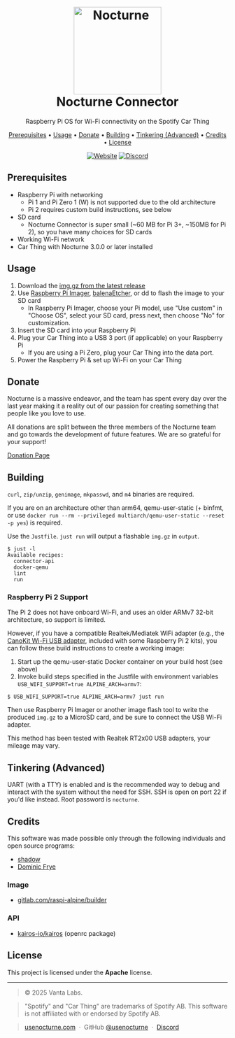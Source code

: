 <h1 align="center">
  <br>
  <img src="https://usenocturne.com/images/logo.png" alt="Nocturne" width="200">
  <br>
  Nocturne Connector
  <br>
</h1>

<p align="center">Raspberry Pi OS for Wi-Fi connectivity on the Spotify Car Thing</p>

<p align="center">
  <a href="#prerequisites">Prerequisites</a> •
  <a href="#usage">Usage</a> •
  <a href="#donate">Donate</a> •
  <a href="#building">Building</a> •
  <a href="#tinkering-advanced">Tinkering (Advanced)</a> •
  <a href="#credits">Credits</a> •
  <a href="#license">License</a>
</p>

<div align="center">
  <a href="https://usenocturne.com"><img alt="Website" src="https://img.shields.io/badge/website-gray?style=flat-square&logo=react&logoColor=FFFFFF"></a>
  <a href="https://discord.gg/mnURjt3M6m"><img alt="Discord" src="https://img.shields.io/discord/1304909652387172493?style=flat-square&logo=discord&logoColor=FFFFFF&label=discord"></a>
</div>

## Prerequisites

- Raspberry Pi with networking
  - Pi 1 and Pi Zero 1 (W) is not supported due to the old architecture
  - Pi 2 requires custom build instructions, see below
- SD card
  - Nocturne Connector is super small (~60 MB for Pi 3+, ~150MB for Pi 2), so you have many choices for SD cards
- Working Wi-Fi network
- Car Thing with Nocturne 3.0.0 or later installed

## Usage

1. Download the [img.gz from the latest release](https://github.com/usenocturne/nocturne-connector/releases/latest)
2. Use [Raspberry Pi Imager](https://www.raspberrypi.com/software/), [balenaEtcher](https://etcher.balena.io/), or dd to flash the image to your SD card
   - In Raspberry Pi Imager, choose your Pi model, use "Use custom" in "Choose OS", select your SD card, press next, then choose "No" for customization.
4. Insert the SD card into your Raspberry Pi
5. Plug your Car Thing into a USB 3 port (if applicable) on your Raspberry Pi
   - If you are using a Pi Zero, plug your Car Thing into the data port.
6. Power the Raspberry Pi & set up Wi-Fi on your Car Thing

## Donate

Nocturne is a massive endeavor, and the team has spent every day over the last year making it a reality out of our passion for creating something that people like you love to use.

All donations are split between the three members of the Nocturne team and go towards the development of future features. We are so grateful for your support!

[Donation Page](https://usenocturne.com/donate)

## Building

`curl`, `zip/unzip`, `genimage`, `mkpasswd`, and `m4` binaries are required.

If you are on an architecture other than arm64, qemu-user-static (+ binfmt, or use `docker run --rm --privileged multiarch/qemu-user-static --reset -p yes`) is required.

Use the `Justfile`. `just run` will output a flashable `img.gz` in `output`.

```
$ just -l
Available recipes:
  connector-api
  docker-qemu
  lint
  run
```

### Raspberry Pi 2 Support

The Pi 2 does not have onboard Wi-Fi, and uses an older ARMv7 32-bit architecture, so support is limited.

However, if you have a compatible Realtek/Mediatek WiFi adapter (e.g., the [CanoKit Wi-Fi USB adapter](https://www.canakit.com/raspberry-pi-wifi.html), included with some Raspberry Pi 2 kits), you can follow these build instructions to create a working image:

1. Start up the qemu-user-static Docker container on your build host (see above)
2. Invoke build steps specified in the Justfile with environment variables `USB_WIFI_SUPPORT=true ALPINE_ARCH=armv7`:

```
$ USB_WIFI_SUPPORT=true ALPINE_ARCH=armv7 just run
```

Then use Raspberry Pi Imager or another image flash tool to write the produced `img.gz` to a MicroSD card, and be sure to connect the USB Wi-Fi adapter.

This method has been tested with Realtek RT2x00 USB adapters, your mileage may vary.

## Tinkering (Advanced)

UART (with a TTY) is enabled and is the recommended way to debug and interact with the system without the need for SSH. SSH is open on port 22 if you'd like instead. Root password is `nocturne`.

## Credits

This software was made possible only through the following individuals and open source programs:

- [shadow](https://github.com/68p)
- [Dominic Frye](https://github.com/itsnebulalol)

### Image

- [gitlab.com/raspi-alpine/builder](https://gitlab.com/raspi-alpine/builder)

### API

- [kairos-io/kairos](https://github.com/kairos-io/kairos/blob/v1.6.0/pkg/machine/openrc/unit.go) (openrc package)

## License

This project is licensed under the **Apache** license.

---

> © 2025 Vanta Labs.

> "Spotify" and "Car Thing" are trademarks of Spotify AB. This software is not affiliated with or endorsed by Spotify AB.

> [usenocturne.com](https://usenocturne.com) &nbsp;&middot;&nbsp;
> GitHub [@usenocturne](https://github.com/usenocturne) &nbsp;&middot;&nbsp;
> [Discord](https://discord.gg/mnURjt3M6m)
